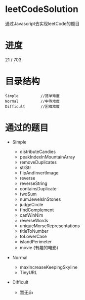# leetCodeSolution
通过Javascript去实现leetCode的题目
# 进度
21 / 703
# 目录结构
```
Simple          //简单难度
Normal          //中等难度
Difficult       //困难难度
```
# 通过的题目
- Simple
    - distributeCandies
    - peakIndexInMountainArray
    - removeDuplicates
    - strStr
    - flipAndInvertImage
    - reverse
    - reverseString
    - containsDuplicate
    - twoSum
    - numJewelsInStones
    - judgeCircle
    - findComplement
    - canWinNim
    - reverseWords
    - uniqueMorseRepresentations
    - titleToNumber
    - toLowerCase
    - islandPerimeter
    - movie (有趣的电影)

- Normal
    - maxIncreaseKeepingSkyline
    - TinyURL

- Difficult
    - 暂无👍



